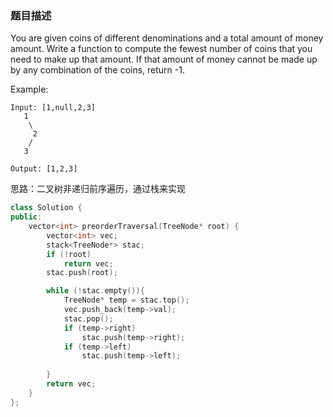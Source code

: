 
### 题目描述
You are given coins of different denominations and a total amount of money amount. Write a function to compute the fewest number of coins that you need to make up that amount. If that amount of money cannot be made up by any combination of the coins, return -1.

Example:
```
Input: [1,null,2,3]
   1
    \
     2
    /
   3

Output: [1,2,3]
```
思路：二叉树非递归前序遍历，通过栈来实现
```c++
class Solution {
public:
	vector<int> preorderTraversal(TreeNode* root) {
		vector<int> vec;
		stack<TreeNode*> stac;
		if (!root)
			return vec;
		stac.push(root);

		while (!stac.empty()){
			TreeNode* temp = stac.top();
			vec.push_back(temp->val);
			stac.pop();
			if (temp->right)
				stac.push(temp->right);
			if (temp->left)
				stac.push(temp->left);
		
		}
		return vec;
	}
};
```
